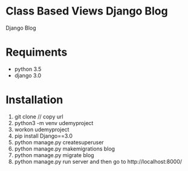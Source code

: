 # Class Based Views Django Blog
Django Blog 

# Requiments
* python 3.5
* django 3.0

 # Installation
1. git clone // copy url
2. python3 -m venv udemyproject
3. workon udemyproject
4. pip install Django==3.0
5. python manage.py createsuperuser 
6. python manage.py makemigrations blog
7. python manage.py migrate blog
8. python manage.py run server and then go to http://localhost:8000/
